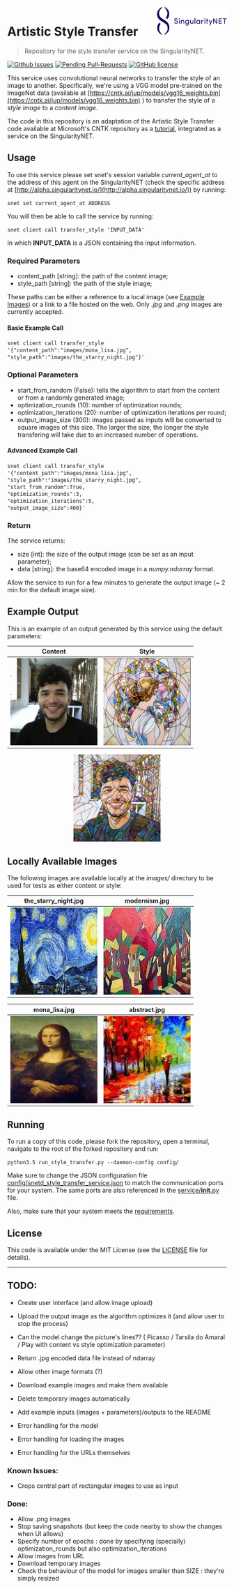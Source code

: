 <a href="https://singularitynet.io/">
<img align="right" src="images/singularityNETblue.png" alt="drawing" width="160"/>
</a>

# Artistic Style Transfer

> Repository for the style transfer service on the SingularityNET.

[![Github Issues](http://githubbadges.herokuapp.com/singnet/style-transfer-service/issues.svg?style=flat-square)](https://github.com/singnet/style-transfer-service/issues/) 
[![Pending Pull-Requests](http://githubbadges.herokuapp.com/singnet/style-transfer-service/pulls.svg?style=flat-square)](https://github.com/singnet/style-transfer-service/pulls) 
[![GitHub license](https://img.shields.io/github/license/Naereen/StrapDown.js.svg)](https://github.com/Naereen/StrapDown.js/blob/master/LICENSE)

This service uses convolutional neural networks to transfer the style of an image to another. Specifically, we're using a VGG model pre-trained on the ImageNet data (available at [https://cntk.ai/jup/models/vgg16_weights.bin](https://cntk.ai/jup/models/vgg16_weights.bin) ) to transfer the style of a _style image_ to a _content image_. 

The code in this repository is an adaptation of the Artistic Style Transfer code available at Microsoft's CNTK repository as a [tutorial](https://github.com/Microsoft/CNTK/blob/master/Tutorials/CNTK_205_Artistic_Style_Transfer.ipynb), integrated as a service on the SingularityNET.

## Usage

To use this service please set snet's session variable _current_\__agent_\__at_ to the address of this agent on the SingularityNET (check the specific address at [http://alpha.singularitynet.io/](http://alpha.singularitynet.io/)) by running:

```
snet set current_agent_at ADDRESS
```

You will then be able to call the service by running:

```
snet client call transfer_style 'INPUT_DATA'
```

In which __INPUT_DATA__ is a JSON containing the input information. 

### Required Parameters

- content_path \[string\]: the path of the content image;
- style_path \[string\]: the path of the style image;

These paths can be either a reference to a local image (see [Example Images](#example-images)) or a link to a file hosted on the web. Only _.jpg_ and _.png_ images are currently accepted.

#### Basic Example Call

```
snet client call transfer_style '{"content_path":"images/mona_lisa.jpg", "style_path":"images/the_starry_night.jpg"}'
```

### Optional Parameters

- start_from_random (False): tells the algorithm to start from the content or from a randomly generated image;
- optimization_rounds (10): number of optimization rounds;
- optimization_iterations (20): number of optimization iterations per round;
- output_image_size (300): images passed as inputs will be converted to square images of this size. The larger the size, the longer the style transfering will take due to an increased number of operations.

#### Advanced Example Call

```
snet client call transfer_style 
'{"content_path":"images/mona_lisa.jpg", 
"style_path":"images/the_starry_night.jpg",
"start_from_random":True,
"optimization_rounds":3,
"optimization_iterations":5,
"output_image_size":400}'
```

### Return

The service returns:

- size \[int\]: the size of the output image (can be set as an input parameter);
- data \[string\]: the base64 encoded image in a _numpy.ndarray_ format.

Allow the service to run for a few minutes to generate the output image (~ 2 min for the default image size).

## Example Output

This is an example of an output generated by this service using the default parameters:

Content                            |  Style 
:---------------------------------:|:-------------------------:
<img width="200" height="200" src="./images/ramon.png">            | <img width="200" height="200" src="./images/mosaic.png">

<p align="center">
  <img width="200" height="200" src="./images/output_mosaic.png">
</p>

## Locally Available Images

The following images are available locally at the _images/_ directory to be used for tests as either content or style:

the_starry_night.jpg               | modernism.jpg
:---------------------------------:|:-------------------------:
<img width="200" height="200" src="./images/the_starry_night.jpg"> | <img width="200" height="200" src="./images/modernism.jpg">

mona_lisa.jpg                      | abstract.jpg
:---------------------------------:|:-------------------------:
<img width="200" height="200" src="./images/mona_lisa.jpg">        | <img width="200" height="200" src="./images/abstract.jpg">

## Running

To run a copy of this code, please fork the repository, open a terminal, navigate to the root of the forked repository and run:

```python3
python3.5 run_style_transfer.py --daemon-config config/
```

Make sure to change the JSON configuration file [config/snetd_style_transfer_service.json](./config/snetd_style_transfer_service.json) to match the communication ports for your system. The same ports are also referenced in the [service/__init__.py](./service/__init__.py) file.

Also, make sure that your system meets the [requirements](./service/requirements.txt).

## License

This code is available under the MIT License (see the [LICENSE](LICENSE) file for details).

____________

## TODO:

- Create user interface (and allow image upload)
- Upload the output image as the algorithm optimizes it (and allow user to stop the process)
- Can the model change the picture's lines?? ( Picasso / Tarsila do Amaral / Play with content vs style optimization parameter)
- Return .jpg encoded data file instead of ndarray 
- Allow other image formats (?)
- Download example images and make them available
- Delete temporary images automatically
- Add example inputs (images + parameters)/outputs to the README

- Error handling for the model
- Error handling for loading the images
- Error handling for the URLs themselves

### Known Issues:

- Crops central part of rectangular images to use as input

### Done:

- Allow .png images
- Stop saving snapshots (but keep the code nearby to show the changes when UI allows)
- Specify number of epochs : done by specifying (specially) optimization_rounds but also optimization_iterations
- Allow images from URL
- Download temporary images
- Check the behaviour of the model for images smaller than SIZE : they're simply resized 